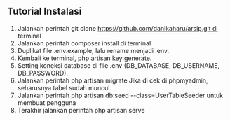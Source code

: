 ## Tutorial Instalasi

1. Jalankan perintah git clone https://github.com/danikaharu/arsip.git di terminal
2. Jalankan perintah composer install di terminal
3. Duplikat file .env.example, lalu rename menjadi .env.
4. Kembali ke terminal, php artisan key:generate.
5. Setting koneksi database di file .env (DB_DATABASE, DB_USERNAME, DB_PASSWORD).
6. Jalankan perintah php artisan migrate Jika di cek di phpmyadmin, seharusnya tabel sudah muncul.
7. Jalankan perintah php artisan db:seed --class=UserTableSeeder untuk membuat pengguna
8. Terakhir jalankan perintah php artisan serve
